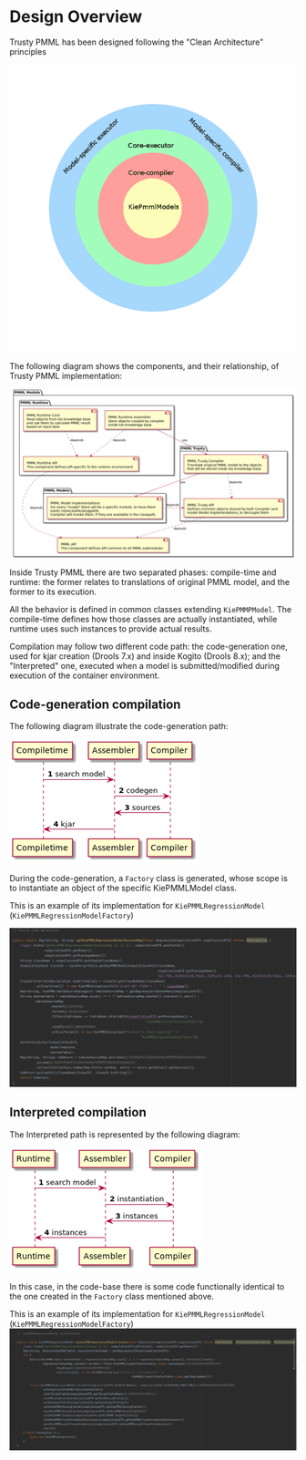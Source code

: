Design Overview
===============

Trusty PMML has been designed following the "Clean Architecture" principles

![Clean Architecture PMML](./CleanPMMLArchitecture.png)

The following diagram shows the components, and their relationship, of Trusty PMML implementation:

![Trusty PMML Architecture](./ArchitecturePUML.png)

Inside Trusty PMML there are two separated phases: compile-time and runtime: the former relates to translations of original PMML model, and the former to its execution.

All the behavior is defined in common classes extending `KiePMMPModel`. The compile-time defines how those classes are actually instantiated, while runtime uses such instances to provide actual results.

Compilation may follow two different code path: the code-generation one, used for kjar creation (Drools 7.x) and inside Kogito (Drools 8.x); and the "Interpreted" one, executed when a model is submitted/modified during execution of the container environment.


Code-generation compilation
---------------------------

The following diagram illustrate the code-generation path:

![code-generation compilation](./CompiletimeCodegen.png)

During the code-generation, a `Factory` class is generated, whose scope is to instantiate an object of the specific KiePMMLModel class.

This is an example of its implementation for `KiePMMLRegressionModel` (`KiePMMLRegressionModelFactory`)

![code-generation regression](./CodeGenFactory.png)

Interpreted compilation
---------------------------

The Interpreted path is represented by the following diagram:

![interpreted compilation](./RuntimeInterpreted.png)

In this case, in the code-base there is some code functionally identical to the one created in the `Factory` class mentioned above.

This is an example of its implementation for `KiePMMLRegressionModel` (`KiePMMLRegressionModelFactory`)
![interpreted regression](./InterpretedInstantiation.png)





